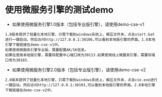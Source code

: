 # 使用微服务引擎的测试demo


* 如果使用微服务引擎1.0版本（包括专业版引擎），请使用demo-cse-v1
```注意
1.0版本提供了轻量化本地引擎，只需下载到windows系统上，解压文件夹，点击start.bat进行一键启动。然后访问http://127.0.0.1:30106,可以看到本地版引擎的界面。1.0本地引擎下载链接在demo-cse-v1中。
如果使用微服务引擎专业版，需要配置AK/SK信息。
如果在使用本地版引擎，需要将配置中心端口改为30113.如果使用线上微服务引擎，需要将端口改为30103.
```
* 如果使用微服务引擎2.0版本（包括专业版引擎），请使用demo-cse-v2
```注意
2.0版本提供了轻量化本地引擎，只需下载到windows系统上，解压文件夹，点击cse.exe进行一键启动。然后访问http://127.0.0.1:30103,可以看到本地版引擎的界面。2.0本地引擎下载链接在demo-cse-v2中。
```
